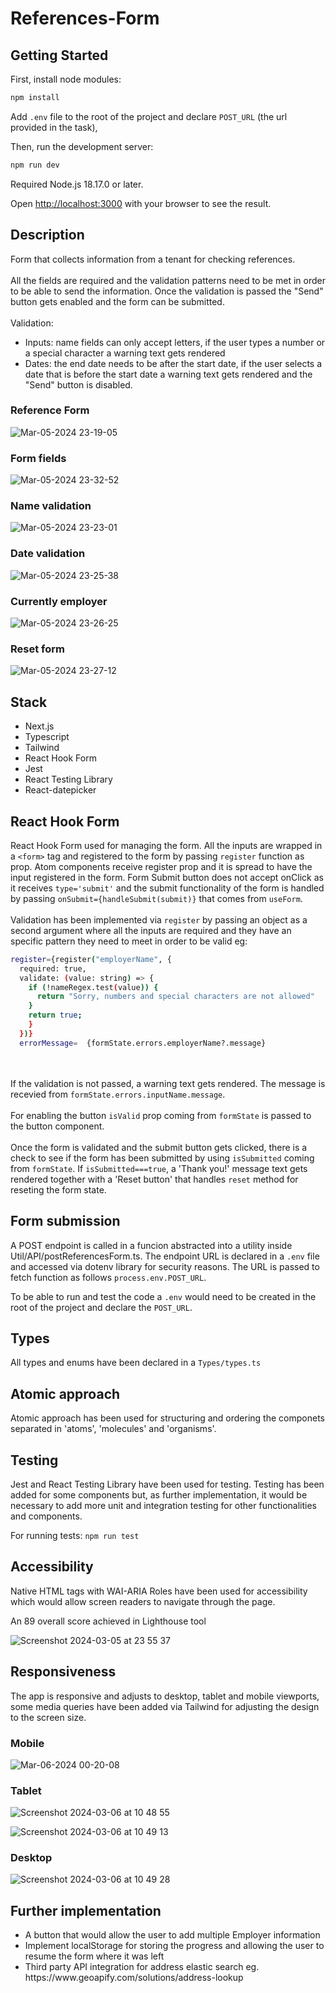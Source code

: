 # References-Form

## Getting Started

First, install node modules:

```bash
npm install
```

Add `.env` file to the root of the project and declare `POST_URL` (the url provided in the task), 

Then, run the development server:

```bash
npm run dev
```

Required Node.js 18.17.0 or later.

Open [http://localhost:3000](http://localhost:3000) with your browser to see the result.

## Description

Form that collects information from a tenant for checking references.
<br><br>
All the fields are required and the validation patterns need to be met in order to be able to send the information. Once the validation is passed the "Send" button gets enabled and the form can be submitted.
<br><br>
Validation:
<br>
  <ul>
    <li>Inputs: name fields can only accept letters, if the user types a number or a special character a warning text gets rendered</li>
    <li>Dates: the end date needs to be after the start date, if the user selects a date that is before the start date a warning text gets rendered and the "Send" button is disabled.</li>
  </ul>

### Reference Form

![Mar-05-2024 23-19-05](https://github.com/david-lorenzo-vargas/References-Form/assets/72414745/2a2b0053-070d-43b2-86a6-139e7ba25573)

### Form fields

![Mar-05-2024 23-32-52](https://github.com/david-lorenzo-vargas/References-Form/assets/72414745/04d831af-5d82-45b2-b4dd-7e8a81aa3dd2)

### Name validation

![Mar-05-2024 23-23-01](https://github.com/david-lorenzo-vargas/References-Form/assets/72414745/c282bc2f-b248-4e1d-a994-34a8cdfdb554)

### Date validation

![Mar-05-2024 23-25-38](https://github.com/david-lorenzo-vargas/References-Form/assets/72414745/031c2cc0-493f-43d5-a2a1-9a2ad86c2fff)

### Currently employer

![Mar-05-2024 23-26-25](https://github.com/david-lorenzo-vargas/References-Form/assets/72414745/5f5b5d1b-b2f2-46a0-9630-97538f9f4405)

### Reset form

![Mar-05-2024 23-27-12](https://github.com/david-lorenzo-vargas/References-Form/assets/72414745/fa0cbf30-aa00-4485-acb7-54a494be9a48)

## Stack

<ul>
  <li>Next.js</li>
  <li>Typescript</li>
  <li>Tailwind</li>
  <li>React Hook Form</li>
  <li>Jest</li>
  <li>React Testing Library</li>
  <li>React-datepicker</li>
</ul>

## React Hook Form

React Hook Form used for managing the form. All the inputs are wrapped in a `<form>` tag and registered to the form by passing `register` function as prop. Atom components receive register prop and it is spread to have the input registered in the form. Form Submit button does not accept onClick as it receives `type='submit'` and the submit functionality of the form is handled by passing `onSubmit={handleSubmit(submit)}` that comes from `useForm`.
<br><br>
Validation has been implemented via `register` by passing an object as a second argument where all the inputs are required and they have an specific pattern they need to meet in order to be valid eg:

  ```bash
  register={register("employerName", {
    required: true,
    validate: (value: string) => {
      if (!nameRegex.test(value)) {
        return "Sorry, numbers and special characters are not allowed"
      }
      return true;
      }
    })}
    errorMessage=  {formState.errors.employerName?.message}
```

<br><br>
If the validation is not passed, a warning text gets rendered. The message is recevied from `formState.errors.inputName.message`.
<br><br>
For enabling the button `isValid` prop coming from `formState` is passed to the button component.
<br><br>
Once the form is validated and the submit button gets clicked, there is a check to see if the form has been submitted by using `isSubmitted` coming from `formState`. If `isSubmitted===true`, a 'Thank you!' message text gets rendered together with a 'Reset button' that handles `reset` method for reseting the form state.

## Form submission

A POST endpoint is called in a funcion abstracted into a utility inside Util/API/postReferencesForm.ts. The endpoint URL is declared in a `.env` file and accessed via dotenv library for security reasons. The URL is passed to fetch function as follows `process.env.POST_URL`.

To be able to run and test the code a `.env` would need to be created in the root of the project and declare the `POST_URL`.

## Types

All types and enums have been declared in a `Types/types.ts`

## Atomic approach

Atomic approach has been used for structuring and ordering the componets separated in 'atoms', 'molecules' and 'organisms'.

## Testing

Jest and React Testing Library have been used for testing. Testing has been added for some components but, as further implementation, it would be necessary to add more unit and integration testing for other functionalities and components.

For running tests: `npm run test`

## Accessibility

Native HTML tags with WAI-ARIA Roles have been used for accessibility which would allow screen readers to navigate through the page.

An 89 overall score achieved in Lighthouse tool

![Screenshot 2024-03-05 at 23 55 37](https://github.com/david-lorenzo-vargas/References-Form/assets/72414745/8b31256b-b35f-4e4d-bc33-3e1982f12f10)

## Responsiveness

The app is responsive and adjusts to desktop, tablet and mobile viewports, some media queries have been added via Tailwind for adjusting the design to the screen size.

### Mobile

![Mar-06-2024 00-20-08](https://github.com/david-lorenzo-vargas/References-Form/assets/72414745/112faa13-b53f-4479-8739-55d4d96c52c6)

### Tablet

![Screenshot 2024-03-06 at 10 48 55](https://github.com/david-lorenzo-vargas/References-Form/assets/72414745/3290356b-c545-4274-b325-9183f0e8cc96)

![Screenshot 2024-03-06 at 10 49 13](https://github.com/david-lorenzo-vargas/References-Form/assets/72414745/5aec0ee2-2278-4b70-9bf1-ee23bbb8b39b)


### Desktop

![Screenshot 2024-03-06 at 10 49 28](https://github.com/david-lorenzo-vargas/References-Form/assets/72414745/6082870f-20ff-4f7c-aaf7-e7c976f9e638)

## Further implementation

<ul>
  <li>
    A button that would allow the user to add multiple Employer information
  </li>
  <li>
    Implement localStorage for storing the progress and allowing the user to resume the form where it was left
  </li>
  <li>
    Third party API integration for address elastic search eg. https://www.geoapify.com/solutions/address-lookup
  </li>
</ul>



